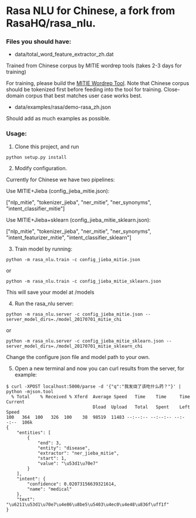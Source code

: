 # Rasa NLU for Chinese, a fork from RasaHQ/rasa_nlu.

### Files you should have:

* data/total_word_feature_extractor_zh.dat

Trained from Chinese corpus by MITIE wordrep tools (takes 2-3 days for training)

For training, please build the [MITIE Wordrep Tool](https://github.com/mit-nlp/MITIE/tree/master/tools/wordrep). Note that Chinese corpus should be tokenized first before feeding into the tool for training. Close-domain corpus that best matches user case works best.

* data/examples/rasa/demo-rasa_zh.json

Should add as much examples as possible.

### Usage:

1. Clone this project, and run
```
python setup.py install
```

2. Modify configuration. 

Currently for Chinese we have two pipelines:

Use MITIE+Jieba (config_jieba_mitie.json):

["nlp_mitie", "tokenizer_jieba", "ner_mitie", "ner_synonyms", "intent_classifier_mitie"]

Use MITIE+Jieba+sklearn (config_jieba_mitie_sklearn.json):

["nlp_mitie", "tokenizer_jieba", "ner_mitie", "ner_synonyms", "intent_featurizer_mitie", "intent_classifier_sklearn"]


3. Train model by running:
```
python -m rasa_nlu.train -c config_jieba_mitie.json
```
or
```
python -m rasa_nlu.train -c config_jieba_mitie_sklearn.json
```
This will save your model at /models


4. Run the rasa_nlu server:
```
python -m rasa_nlu.server -c config_jieba_mitie.json --server_model_dirs=./model_20170701_mitie_chi
```
or
```
python -m rasa_nlu.server -c config_jieba_mitie_sklearn.json --server_model_dirs=./model_20170701_mitie_sklearn_chi
```
Change the configure json file and model path to your own.


5. Open a new terminal and now you can curl results from the server, for example:

```
$ curl -XPOST localhost:5000/parse -d '{"q":"我发烧了该吃什么药？"}' | python -mjson.tool
  % Total    % Received % Xferd  Average Speed   Time    Time     Time  Current
                                 Dload  Upload   Total   Spent    Left  Speed
100   364  100   326  100    38  98519  11483 --:--:-- --:--:-- --:--:--  106k
{
    "entities": [
        {
            "end": 3,
            "entity": "disease",
            "extractor": "ner_jieba_mitie",
            "start": 1,
            "value": "\u53d1\u70e7"
        }
    ],
    "intent": {
        "confidence": 0.02073156639321614,
        "name": "medical"
    },
    "text": "\u6211\u53d1\u70e7\u4e86\u8be5\u5403\u4ec0\u4e48\u836f\uff1f"
}
```






